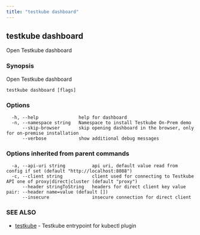 ```yaml
---
title: "testkube dashboard"
---
```

## testkube dashboard

Open Testkube dashboard

### Synopsis

Open Testkube dashboard

```
testkube dashboard [flags]
```

### Options

```
  -h, --help               help for dashboard
  -n, --namespace string   Namespace to install Testkube On-Prem demo
      --skip-browser       skip opening dashboard in the browser, only for on-premise installation
      --verbose            show additional debug messages
```

### Options inherited from parent commands

```
  -a, --api-uri string          api uri, default value read from config if set (default "http://localhost:8088")
  -c, --client string           client used for connecting to Testkube API one of proxy|direct|cluster (default "proxy")
      --header stringToString   headers for direct client key value pair: --header name=value (default [])
      --insecure                insecure connection for direct client
```

### SEE ALSO

* [testkube](testkube.md)	 - Testkube entrypoint for kubectl plugin

